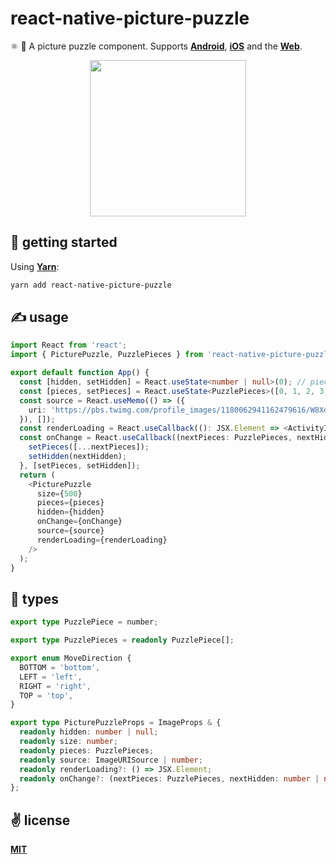 # react-native-picture-puzzle
⚛️ 🧩  A picture puzzle component. Supports [**Android**](https://reactnative.dev), [**iOS**](https://reactnative.dev) and the [**Web**](https://github.com/necolas/react-native-web).

<p align="center">
  <img src="./public/logo.png" width="250" height="250"></img>
</p>


## 🚀 getting started

Using [**Yarn**](https://yarnpkg.com):

```sh
yarn add react-native-picture-puzzle
```

## ✍️ usage

```typescript
import React from 'react';
import { PicturePuzzle, PuzzlePieces } from 'react-native-picture-puzzle';

export default function App() {
  const [hidden, setHidden] = React.useState<number | null>(0); // piece to obscure
  const [pieces, setPieces] = React.useState<PuzzlePieces>([0, 1, 2, 3, 4, 5, 6, 7, 8]);
  const source = React.useMemo(() => ({
    uri: 'https://pbs.twimg.com/profile_images/1180062941162479616/W8XdhKTG_400x400.jpg',
  }), []);
  const renderLoading = React.useCallback((): JSX.Element => <ActivityIndicator />, []);
  const onChange = React.useCallback((nextPieces: PuzzlePieces, nextHidden: number | null): void => {
    setPieces([...nextPieces]);
    setHidden(nextHidden);
  }, [setPieces, setHidden]);
  return (
    <PicturePuzzle
      size={500}
      pieces={pieces}
      hidden={hidden}
      onChange={onChange}
      source={source}
      renderLoading={renderLoading}
    />
  );
}
```

## 🦄 types

```typescript
export type PuzzlePiece = number;

export type PuzzlePieces = readonly PuzzlePiece[];

export enum MoveDirection {
  BOTTOM = 'bottom',
  LEFT = 'left',
  RIGHT = 'right',
  TOP = 'top',
}

export type PicturePuzzleProps = ImageProps & {
  readonly hidden: number | null;
  readonly size: number;
  readonly pieces: PuzzlePieces;
  readonly source: ImageURISource | number;
  readonly renderLoading?: () => JSX.Element;
  readonly onChange?: (nextPieces: PuzzlePieces, nextHidden: number | null) => void;
};
```

## ✌️ license
[**MIT**](./LICENSE)
